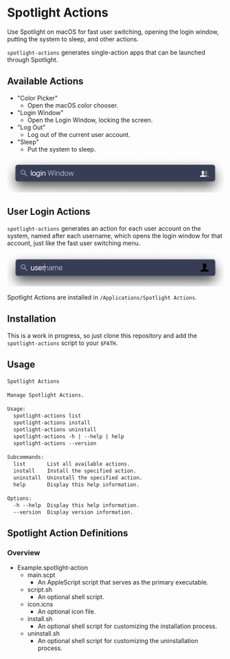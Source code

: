 # Spotlight Actions

Use Spotlight on macOS for fast user switching, opening the login window, putting the system to sleep, and other actions.

`spotlight-actions` generates single-action apps that can be launched through Spotlight.

## Available Actions

- "Color Picker"
    - Open the macOS color chooser.
- "Login Window"
    - Open the Login Window, locking the screen.
- "Log Out"
    - Log out of the current user account.
- "Sleep"
    - Put the system to sleep.

![Login Window Example](https://raw.githubusercontent.com/alphabetum/spotlight-actions/master/assets/login%20window.png)

## User Login Actions

`spotlight-actions` generates an action for each user account on the system, named after each username, which opens the login window for that account, just like the fast user switching menu.

![Spotlight Username Example](https://raw.githubusercontent.com/alphabetum/spotlight-actions/master/assets/username.png)

Spotlight Actions are installed in `/Applications/Spotlight Actions`.

## Installation

This is a work in progress, so just clone this repository and add the `spotlight-actions` script to your `$PATH`.

## Usage

```
Spotlight Actions

Manage Spotlight Actions.

Usage:
  spotlight-actions list
  spotlight-actions install
  spotlight-actions uninstall
  spotlight-actions -h | --help | help
  spotlight-actions --version

Subcommands:
  list       List all available actions.
  install    Install the specified action.
  uninstall  Uninstall the specified action.
  help       Display this help information.

Options:
  -h --help  Display this help information.
  --version  Display version information.
```

## Spotlight Action Definitions

### Overview

- Example.spotlight-action
    - main.scpt
        - An AppleScript script that serves as the primary executable.
    - script.sh
        - An optional shell script.
    - icon.icns
        - An optional icon file.
    - install.sh
        - An optional shell script for customizing the installation process.
    - uninstall.sh
        - An optional shell script for customizing the uninstallation process.

